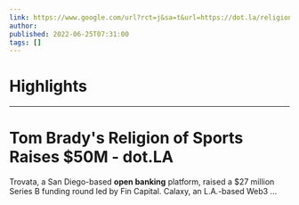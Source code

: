 ```yaml
---
link: https://www.google.com/url?rct=j&sa=t&url=https://dot.la/religion-of-sports-2657493870.html&ct=ga&cd=CAIyHzVmNjkxZDEzNTU2NWU1MTc6Y29tLmJyOnB0OkJSOkw&usg=AOvVaw1wCJSxWlTRCXMneyLEWHov
author:  
published: 2022-06-25T07:31:00
tags: []
---
```

# Highlights


---
# Tom Brady&#39;s Religion of Sports Raises $50M - dot.LA
Trovata, a San Diego-based **open banking** platform, raised a $27 million Series B funding round led by Fin Capital. Calaxy, an L.A.-based Web3 ...